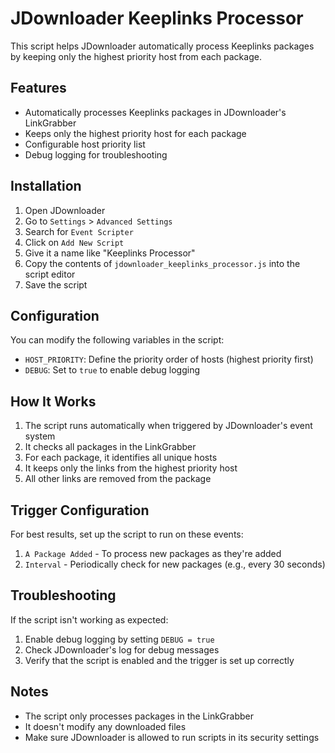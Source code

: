 # JDownloader Keeplinks Processor

This script helps JDownloader automatically process Keeplinks packages by keeping only the highest priority host from each package.

## Features

- Automatically processes Keeplinks packages in JDownloader's LinkGrabber
- Keeps only the highest priority host for each package
- Configurable host priority list
- Debug logging for troubleshooting

## Installation

1. Open JDownloader
2. Go to `Settings` > `Advanced Settings`
3. Search for `Event Scripter`
4. Click on `Add New Script`
5. Give it a name like "Keeplinks Processor"
6. Copy the contents of `jdownloader_keeplinks_processor.js` into the script editor
7. Save the script

## Configuration

You can modify the following variables in the script:

- `HOST_PRIORITY`: Define the priority order of hosts (highest priority first)
- `DEBUG`: Set to `true` to enable debug logging

## How It Works

1. The script runs automatically when triggered by JDownloader's event system
2. It checks all packages in the LinkGrabber
3. For each package, it identifies all unique hosts
4. It keeps only the links from the highest priority host
5. All other links are removed from the package

## Trigger Configuration

For best results, set up the script to run on these events:

1. `A Package Added` - To process new packages as they're added
2. `Interval` - Periodically check for new packages (e.g., every 30 seconds)

## Troubleshooting

If the script isn't working as expected:

1. Enable debug logging by setting `DEBUG = true`
2. Check JDownloader's log for debug messages
3. Verify that the script is enabled and the trigger is set up correctly

## Notes

- The script only processes packages in the LinkGrabber
- It doesn't modify any downloaded files
- Make sure JDownloader is allowed to run scripts in its security settings
